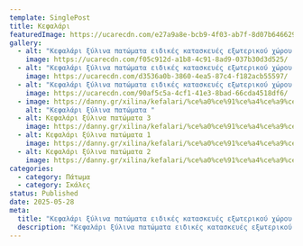 ```yaml
---
template: SinglePost
title: Κεφαλάρι
featuredImage: https://ucarecdn.com/e27a9a8e-bcb9-4f03-ab7f-8d07b646629c/
gallery:
  - alt: "Κεφαλάρι ξύλινα πατώματα ειδικές κατασκευές εξωτερικού χώρου deck σκάλες "
    image: https://ucarecdn.com/f05c912d-a1b8-4c91-8ad9-037b30d3d525/
  - alt: "Κεφαλάρι ξύλινα πατώματα ειδικές κατασκευές εξωτερικού χώρου deck σκάλες "
    image: https://ucarecdn.com/d3536a0b-3860-4ea5-87c4-f182acb55597/
  - alt: "Κεφαλάρι ξύλινα πατώματα ειδικές κατασκευές εξωτερικού χώρου deck σκάλες "
    image: https://ucarecdn.com/90af5c5a-4cf1-41e3-8bad-66cda4518df6/
  - image: https://danny.gr/xilina/kefalari/%ce%a0%ce%91%ce%a4%ce%a9%ce%9c%ce%91-1.jpeg
    alt: "Κεφαλάρι ξύλινα πατώματα "
  - alt: Κεφαλάρι ξύλινα πατώματα 3
    image: https://danny.gr/xilina/kefalari/%ce%a0%ce%91%ce%a4%ce%a9%ce%9c%ce%91-2.jpeg
  - alt: Κεφαλάρι ξύλινα πατώματα 1
    image: https://danny.gr/xilina/kefalari/%ce%a0%ce%91%ce%a4%ce%a9%ce%9c%ce%91-3.jpeg
  - alt: Κεφαλάρι ξύλινα πατώματα 2
    image: https://danny.gr/xilina/kefalari/%ce%a0%ce%91%ce%a4%ce%a9%ce%9c%ce%91-4.jpeg
categories:
  - category: Πάτωμα
  - category: Σκάλες
status: Published
date: 2025-05-28
meta:
  title: "Κεφαλάρι ξύλινα πατώματα ειδικές κατασκευές εξωτερικού χώρου deck σκάλες "
  description: "Κεφαλάρι ξύλινα πατώματα ειδικές κατασκευές εξωτερικού χώρου deck σκάλες "
---
```

